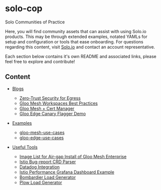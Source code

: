 # solo-cop
Solo Communities of Practice

Here, you will find community assets that can assist with using Solo.io products.  This may be through extended examples, notated YAMLs for setup and
configuration or tools that ease onboarding.  For questions regarding this content, visit [Solo.io](https://solo.io/) and contact an account representative.


Each section below contains it's own README and associated links, please feel free to explore and contribute!

## Content
- [Blogs](blogs/)
    - [Zero-Trust Security for Egress](blogs/zero-trust/egress/README.md)
    - [Gloo Mesh Workspaces Best Practices](blogs/workspaces/README.md)
    - [Gloo Mesh + Cert Manager](blogs/cert-manager-gloo-mesh/README.md)
    - [Gloo Edge Canary Flagger Demo](blogs/gloo-edge-canary-flagger-demo/README.md)

- [Examples](examples/)
    - [gloo-mesh-use-cases](https://github.com/solo-io/gloo-mesh-use-cases)
    - [gloo-edge-use-cases](https://github.com/solo-io/gloo-edge-use-cases/)

- [Useful Tools](tools/)
    - [Image List for Air-gap Install of Gloo Mesh Enterprise](tools/airgap-install/README.md)
    - [Istio Bug-report CRD Parser](tools/crd_parser/README.md)
    - [Datadog Integration](tools/datadog/README.md)
    - [Istio Performance Grafana Dashboard Example](tools/grafana/README.md)
    - [Bombardier Load Generator](tools/loadgenerator/bombardier/README.md)
    - [Plow Load Generator](tools/loadgenerator/plow/README.md)
